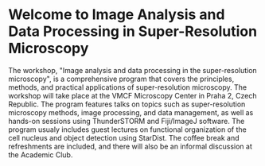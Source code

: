 # Welcome to Image Analysis and Data Processing in Super-Resolution Microscopy


The workshop, "Image analysis and data processing in the super-resolution microscopy", is a comprehensive program that covers the principles, methods, and practical applications of super-resolution microscopy. The workshop will take place at the VMCF Microscopy Center in Praha 2, Czech Republic. The program features talks on topics such as super-resolution microscopy methods, image processing, and data management, as well as hands-on sessions using ThunderSTORM and Fiji/ImageJ software. The program usualy includes guest lectures on functional organization of the cell nucleus and object detection using StarDist. The coffee break and refreshments are included, and there will also be an informal discussion at the Academic Club.


```{tableofcontents}
```